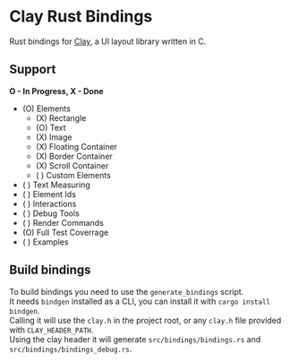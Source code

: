 # Clay Rust Bindings

Rust bindings for [Clay](https://github.com/nicbarker/clay), a UI layout library written in C.


## Support

**O - In Progress, X - Done**

- (O) Elements
    - (X) Rectangle
    - (O) Text
    - (X) Image
    - (X) Floating Container
    - (X) Border Container
    - (X) Scroll Container
    - ( ) Custom Elements
- ( ) Text Measuring
- ( ) Element Ids
- ( ) Interactions
- ( ) Debug Tools
- ( ) Render Commands
- (O) Full Test Coverrage
- ( ) Examples

## Build bindings

To build bindings you need to use the `generate_bindings` script. \
It needs `bindgen` installed as a CLI, you can install it with `cargo install bindgen`. \
Calling it will use the `clay.h` in the project root, or any `clay.h` file provided with `CLAY_HEADER_PATH`. \
Using the clay header it will generate `src/bindings/bindings.rs` and `src/bindings/bindings_debug.rs`.
